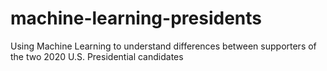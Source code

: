 # machine-learning-presidents
Using Machine Learning to understand differences between supporters of the two 2020 U.S. Presidential candidates
